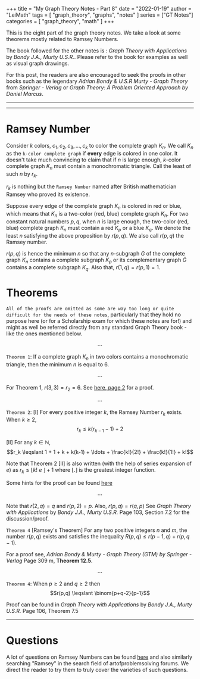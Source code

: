 +++
title = "My Graph Theory Notes - Part 8"
date = "2022-01-19"
author = "LeiMath"
tags = [
    "graph_theory",
    "graphs",
    "notes"
]
series = ["GT Notes"]
categories = [
    "graph_theory",
    "math"
]
+++

This is the eight part of the graph theory notes. We take a look at some theorems mostly related to Ramsey Numbers.

The book followed for the other notes is : _Graph Theory with Applications_ by _Bondy J.A., Murty U.S.R._. Please refer to the book for examples as well as visual graph drawings.

For this post, the readers are also encouraged to seek the proofs in other books such as the legendary _Adrian Bondy & U.S.R Murty - Graph Theory_ from _Springer - Verlag_ or _Graph Theory: A Problem Oriented Approach by Daniel Marcus_. 

---
---

# Ramsey Number

Consider $k$ colors, $c_1, c_2, c_3, \ldots, c_k$ to color the complete graph $K_n$. We call $K_n$ as the `k-color complete graph` if **every** edge is colored in one color. It doesn't take much convincing to claim that if $n$ is large enough, $k$-color complete graph $K_n$ must contain a monochromatic triangle. Call the least of such $n$ by $r_k$. 

$\displaystyle r_k$ is nothing but the `Ramsey Number` named after British mathematician Ramsey who proved its existence. 

Suppose every edge of the complete graph $K_{n}$ is colored in red or blue, which means that $K_{n}$ is a two-color (red, blue) complete graph $K_{n}$. For two constant natural numbers $p, q$, when $n$ is large enough, the two-color (red, blue) complete graph $K_{n}$ must contain a red $K_{p}$ or a blue $K_{q}$. We denote the least $n$ satisfying the above proposition by $r(p, q)$. We also call $r(p, q)$ the Ramsey number.

$r(p,q)$ is hence the minimum $n$ so that any $n$-subgraph $G$ of the complete graph $K_n$ contains a complete subgraph $K_p$ or its complementary graph $\bar{G}$ contains a complete subgraph $K_q$.
Also that, $r(1,q) = r(p,1) = 1$.


# Theorems

`All of the proofs are omitted as some are way too long or quite difficult for the needs of these notes`, particularly that they hold no purpose here (or for a Scholarship exam for which these notes are for!) and might as well be referred directly from any standard Graph Theory book - like the ones mentioned below.

$$\dotsb$$


`Theorem 1`: If a complete graph $K_n$ in two colors contains a monochromatic triangle, then the minimum $n$ is equal to 6.

$$\dotsb$$

For Theorem 1, $r(3,3) = r_2 = 6$. 
See [here, page 2](https://math.mit.edu/~apost/courses/18.204_2018/ramsey-numbers.pdf) for a proof.

$$\dotsb$$


`Theorem 2`: [I] For every positive integer $k$, the Ramsey Number $r_k$ exists. When $k \geqslant 2$, $$r_k \leqslant k(r_{k-1}-1 ) + 2$$

[II] For any $k \in \mathbb{N}$, $$r_k \leqslant 1 + 1 + k + k(k-1) + \ldots + \frac{k!}{2!} + \frac{k!}{1!} + k!$$

Note that Theorem 2 [II] is also written (with the help of series expansion of $e$) as $r_k \leqslant \lfloor k!~e~ \rfloor + 1$ where $\lfloor . \rfloor$ is the greatest integer function.

Some hints for the proof can be found [here](https://math.stackexchange.com/questions/1055435/modification-of-the-ramsey-number?noredirect=1)

$$\dotsb$$

Note that $r(2,q) = q$ and $r(p,2) = p$. Also, $r(p,q) = r(q,p)$ See  _Graph Theory with Applications_ by _Bondy J.A., Murty U.S.R._ Page 103, Section 7.2 for the discussion/proof.


`Theorem 4` [Ramsey's Theorem] For any two positive integers $n$ and $m$, the number $r(p, q)$ exists and satisfies the inequality $R(p, q) \leq r(p-1, q)+r(p, q-1) .$

For a proof see, _Adrian Bondy & Murty - Graph Theory (GTM) by Springer - Verlag_  Page 309 m, **Theorem 12.5**.

$$\dotsb$$

`Theorem 4`: When $p \geqslant 2$ and $q \geqslant 2$ then $$r(p,q) \leqslant \binom{p+q-2}{p-1}$$

Proof can be found in _Graph Theory with Applications_ by _Bondy J.A., Murty U.S.R._ Page 106, Theorem 7.5

---

# Questions

A lot of questions on Ramsey Numbers can be found [here](https://artofproblemsolving.com/community/q2_%22ramsey%20number%22) and also similarly searching "Ramsey" in the search field of artofproblemsolving forums. We direct the reader to try them to truly cover the varieties of such questions.